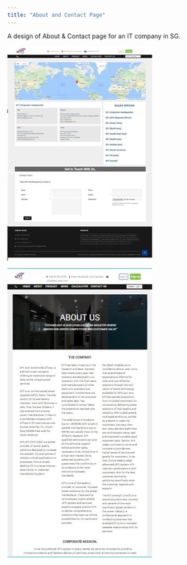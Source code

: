 ```yaml
---
title: "About and Contact Page"
---
```

A design of About & Contact page for an IT company in SG.

![About page design for a client before](../assets/img/work/proj-5/aboutpage.jpg)

![And This is the Contact Page of it](../assets/img/work/proj-5/contactpage.jpg)